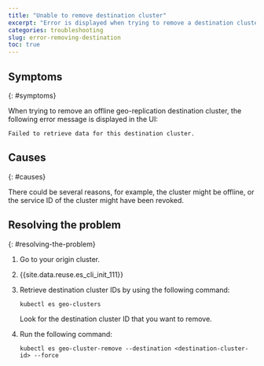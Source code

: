 ```yaml
---
title: "Unable to remove destination cluster"
excerpt: "Error is displayed when trying to remove a destination cluster."
categories: troubleshooting
slug: error-removing-destination
toc: true
---
```


## Symptoms
{: #symptoms}

When trying to remove an offline geo-replication destination cluster, the following error message is displayed in the UI:

```
Failed to retrieve data for this destination cluster.
```

## Causes
{: #causes}

There could be several reasons, for example, the cluster might be offline, or the service ID of the cluster might have been revoked.

## Resolving the problem
{: #resolving-the-problem}

1. Go to your origin cluster.
2. {{site.data.reuse.es_cli_init_111}}
3. Retrieve destination cluster IDs by using the following command:

   ```shell
   kubectl es geo-clusters
   ```

   Look for the destination cluster ID that you want to remove.

4. Run the following command:

   ```shell
   kubectl es geo-cluster-remove --destination <destination-cluster-id> --force
   ```
